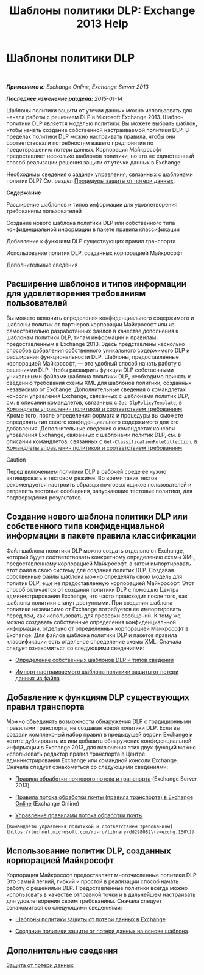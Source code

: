﻿---
title: 'Шаблоны политики DLP: Exchange 2013 Help'
TOCTitle: Шаблоны политики DLP
ms:assetid: c7b1a8e4-30d9-4409-85c5-f85ae023737d
ms:mtpsurl: https://technet.microsoft.com/ru-ru/library/JJ657730(v=EXCHG.150)
ms:contentKeyID: 50489139
ms.date: 04/30/2018
mtps_version: v=EXCHG.150
ms.translationtype: HT
---

# Шаблоны политики DLP

 

_**Применимо к:** Exchange Online, Exchange Server 2013_

_**Последнее изменение раздела:** 2015-01-14_

Шаблоны политики защити от утечки данных можно использовать для начала работы с решением DLP в Microsoft Exchange 2013. Шаблон политики DLP является моделью политики. Вы можете выбрать шаблон, чтобы начать создание собственной настраиваемой политики DLP. В пределах политики DLP можно настраивать правила, чтобы они соответствовали потребностям вашего предприятия по предотвращению потери данных. Корпорация Майкрософт предоставляет несколько шаблонов политики, но это не единственный способ реализации решения защити от утечки данных в Exchange.

Необходимы сведения о задачах управления, связанных с шаблонами политик DLP? См. раздел [Процедуры защиты от потери данных](dlp-procedures-exchange-2013-help.md).

**Содержание**

Расширение шаблонов и типов информации для удовлетворения требованиям пользователей

Создание нового шаблона политики DLP или собственного типа конфиденциальной информации в пакете правила классификации

Добавление к функциям DLP существующих правил транспорта

Использование политик DLP, созданных корпорацией Майкрософт

Дополнительные сведения

## Расширение шаблонов и типов информации для удовлетворения требованиям пользователей

Вы можете включить определения конфиденциального содержимого и шаблоны политик от партнеров корпорации Майкрософт или из самостоятельно разработанных файлов в качестве дополнения к шаблонам политики DLP, типам информации и правилам, предоставленным в Exchange 2013. Здесь представлены несколько способов добавления собственного уникального содержимого DLP и расширения функциональности DLP. Шаблоны, предоставленные корпорацией Майкрософт, — это удобный способ начать работу с решениями DLP. Чтобы расширить функции DLP собственными уникальными файлами шаблона политики DLP, необходимо принять к сведению требования схемы XML для шаблонов политики, созданных независимо от Exchange. Дополнительные сведения о командлетах консоли управления Exchange, связанных с шаблонами политик DLP, см. в описании командлетов, связанных с `Get-DlpPolicyTemplate`, в [Командлеты управления политикой и соответствием требованиям](https://technet.microsoft.com/ru-ru/library/dd298082\(v=exchg.150\)). Кроме того, после определения формата и процедуры вы сможете определять тип своего конфиденциального содержимого для его добавления. Дополнительные сведения о командлетах консоли управления Exchange, связанных с шаблонами политик DLP, см. в описании командлетов, связанных с `Get-ClassificationRuleCollection`, в [Командлеты управления политикой и соответствием требованиям](https://technet.microsoft.com/ru-ru/library/dd298082\(v=exchg.150\)).

> [!CAUTION]  
> Перед включением политики DLP в рабочей среде ее нужно активировать в тестовом режиме. Во время таких тестов рекомендуется настроить образцы почтовых ящиков пользователей и отправить тестовые сообщения, запускающие тестовые политики, для подтверждения результатов.


## Создание нового шаблона политики DLP или собственного типа конфиденциальной информации в пакете правила классификации

Файл шаблона политики DLP можно создать отдельно от Exchange, который будет соответствовать конкретному определению схемы XML, предоставленному корпорацией Майкрософт, а затем импортировать этот файл в свою систему для создания политик DLP. Создавая собственные файлы шаблона можно определять свою модель для политик DLP, еще не предоставленную корпорацией Майкрософт. Этот способ отличается от создания политики DLP с помощью Центра администрирования Exchange, что часто происходит после того, как шаблоны политики станут доступными. При создании шаблона политики независимо от Exchange потребуется ее импортировать перед тем, как использовать для проверки сообщений. К тому же, можно создавать собственные определения конфиденциальной информации, отдельно от определенных корпорацией Майкрософт в Exchange. Для файлов шаблона политики DLP и пакетов правила классификации есть отдельное определение схемы XML. Сначала следует ознакомиться со следующими сведениями:

  -  [Определение собственных шаблонов DLP и типов сведений](define-your-own-dlp-templates-and-information-types-exchange-2013-help.md)

  -  [Импорт настраиваемого шаблона политики защиты от потери данных из файла](import-a-custom-dlp-policy-template-from-a-file-exchange-2013-help.md)

## Добавление к функциям DLP существующих правил транспорта

Можно объединять возможности обнаружения DLP с традиционными правилами транспорта, не создавая новой политики DLP. Если вы создали комплексный набор правил в предыдущей версии Exchange и хотите дублировать их или добавить обнаружение конфиденциальной информации в Exchange 2013, для включения этих двух функций можно использовать редактор правил транспорта в Центре администрирования Exchange или командной консоли Exchange. Сначала следует ознакомиться со следующими сведениями:

  -  [Правила обработки почтового потока и транспорта](mail-flow-rules-transport-rules-in-exchange-2013-exchange-2013-help.md) (Exchange Server 2013)

  -  [Правила потока обработки почты (правила транспорта) в Exchange Online](https://technet.microsoft.com/ru-ru/library/jj919238\(v=exchg.150\)) (Exchange Online)

  -  [Управление правилами потока обработки почты](manage-mail-flow-rules-exchange-2013-help.md)
    
    [Командлеты управления политикой и соответствием требованиям](https://technet.microsoft.com/ru-ru/library/dd298082\(v=exchg.150\))

## Использование политик DLP, созданных корпорацией Майкрософт

Корпорация Майкрософт предоставляет многочисленные политики DLP. Это самый легкий, гибкий и простой в реализации способ начать работу с решениями DLP. Предоставленные политики всегда можно использовать в качестве отправной точки и в дальнейшем настраивать для удовлетворения своим требованиям. Сначала следует ознакомиться со следующими сведениями:

  - [Шаблоны политики защиты от потери данных в Exchange](dlp-policy-templates-supplied-in-exchange-exchange-2013-help.md)

  - [Создание политики защиты от потери данных на основе шаблона](how-to-new-dlp-data-loss-prevention-policy-template.md)

## Дополнительные сведения

[Защита от потери данных](technical-overview-of-dlp-data-loss-prevention-in-exchange.md)

